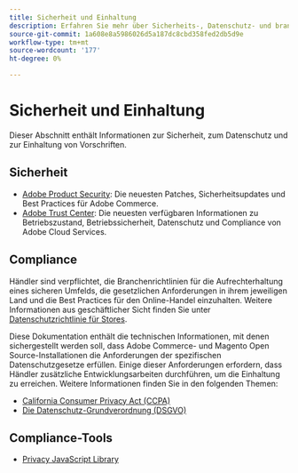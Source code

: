 ```yaml
---
title: Sicherheit und Einhaltung
description: Erfahren Sie mehr über Sicherheits-, Datenschutz- und branchenspezifische Compliance-Ressourcen für Ihr Adobe Commerce- oder Magento Open Source-Projekt.
source-git-commit: 1a608e8a5986026d5a187dc8cbd358fed2db5d9e
workflow-type: tm+mt
source-wordcount: '177'
ht-degree: 0%

---
```



# Sicherheit und Einhaltung

Dieser Abschnitt enthält Informationen zur Sicherheit, zum Datenschutz und zur Einhaltung von Vorschriften.

## Sicherheit

- [Adobe Product Security](https://helpx.adobe.com/security.html): Die neuesten Patches, Sicherheitsupdates und Best Practices für Adobe Commerce.
- [Adobe Trust Center](https://www.adobe.com/trust.html): Die neuesten verfügbaren Informationen zu Betriebszustand, Betriebssicherheit, Datenschutz und Compliance von Adobe Cloud Services.

## Compliance

Händler sind verpflichtet, die Branchenrichtlinien für die Aufrechterhaltung eines sicheren Umfelds, die gesetzlichen Anforderungen in ihrem jeweiligen Land und die Best Practices für den Online-Handel einzuhalten. Weitere Informationen aus geschäftlicher Sicht finden Sie unter [Datenschutzrichtlinie für Stores](https://experienceleague.adobe.com/docs/commerce-admin/start/compliance/privacy/privacy-policy.html).

Diese Dokumentation enthält die technischen Informationen, mit denen sichergestellt werden soll, dass Adobe Commerce- und Magento Open Source-Installationen die Anforderungen der spezifischen Datenschutzgesetze erfüllen. Einige dieser Anforderungen erfordern, dass Händler zusätzliche Entwicklungsarbeiten durchführen, um die Einhaltung zu erreichen. Weitere Informationen finden Sie in den folgenden Themen:

- [California Consumer Privacy Act (CCPA)](privacy/ccpa.md)
- [Die Datenschutz-Grundverordnung (DSGVO)](privacy/gdpr.md)

## Compliance-Tools

- [Privacy JavaScript Library](privacy/javascript-library.md)
